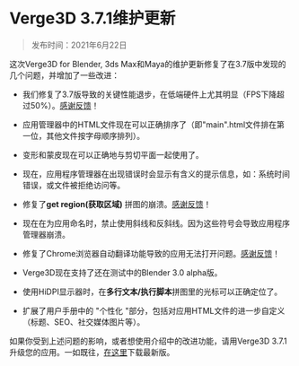 # Verge3D 3.7.1维护更新

> 发布时间：2021年6月22日

这次Verge3D for Blender, 3ds Max和Maya的维护更新修复了在3.7版中发现的几个问题，并增加了一些改进：



- 我们修复了3.7版导致的关键性能退步，在低端硬件上尤其明显（FPS下降超过50%）。[感谢反馈](https://www.soft8soft.com/topic/performance-drop-after-upgrading-from-3-5-to-3-7/)！
- 应用管理器中的HTML文件现在可以正确排序了（即"main".html文件排在第一位，其他文件按字母顺序排列）。

- 变形和蒙皮现在可以正确地与剪切平面一起使用了。
- 现在，应用程序管理器在出现错误时会显示有含义的提示信息，如：系统时间错误，或文件被拒绝访问等。

- 修复了**get region(获取区域)** 拼图的崩溃。[感谢反馈](https://www.soft8soft.com/topic/dragging-collapsed-text-puzzle-crashes-editor/)！
- 现在在为应用命名时，禁止使用斜线和反斜线。因为这些符号会导致应用程序管理器崩溃。

- 修复了Chrome浏览器自动翻译功能导致的应用无法打开问题。[感谢反馈](https://www.soft8soft.com/topic/problem-google-chrome/)！
- Verge3D现在支持了还在测试中的Blender 3.0 alpha版。

- 使用HiDPI显示器时，在**多行文本/执行脚本**拼图里的光标可以正确定位了。
- 扩展了用户手册中的 "个性化 "部分，包括对应用HTML文件的进一步自定义（标题、SEO、社交媒体图片等）。



如果你受到上述问题的影响，或者想使用介绍中的改进功能，请用Verge3D 3.7.1升级您的应用。一如既往，[在这里](https://verge3d.funjoy.tech/get-verge3d)下载最新版。

